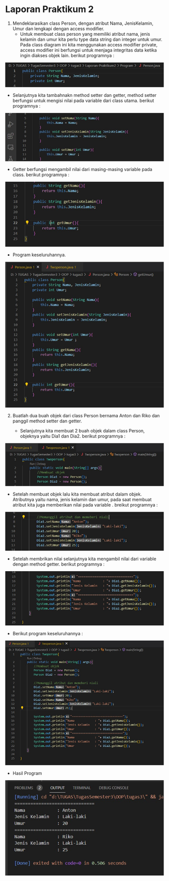 # Laporan Praktikum 2

1. Mendeklarasikan class Person, dengan atribut Nama, JenisKelamin, Umur dan lengkapi dengan access modifier.
    - Untuk membuat class person yang memiliki atribut nama, jenis kelamin dan umur kita perlu type data string dan integer untuk umur. Pada class diagram ini kita menggunakan access modifier private, access modifier ini berfungsi untuk menjaga integritas data ketika ingin diakses objek lain. berikut programnya :
    
![Gambar](image/Programclassperson3.jpg)
    
   - Selanjutnya kita tambahnakn method setter dan getter, method setter berfungsi untuk mengisi nilai pada variable dari class utama. berikut programnya :

![Gambar](image/Programclassperson1.jpg)

   - Getter berfungsi mengambil nilai dari masing-masing variable pada class. berikut programnya :

![Gambar](image/Programclassperson2.jpg)

   - Program keseluruhannya.

![Gambar](image/Programclassperson.jpg)

2. Buatlah dua buah objek dari class Person bernama Anton dan Riko dan panggil method setter dan getter.

    - Selanjutnya kita membuat 2 buah objek dalam class Person, objeknya yaitu Dia1 dan Dia2. berikut programnya :

![Gambar](image/Membuatobjek.jpg)

   - Setelah membuat objek lalu kita membuat atribut dalam objek. Atributnya yaitu nama, jenis kelamin dan umur, pada saat membuat atribut kita juga memberikan nilai pada variable . breikut programnya :

![Gambar](image/Memberinilai.jpg)

   - Setelah membrikan nilai selanjutnya kita mengambil nilai dari variable dengan method getter. berikut programnya :

![Gambar](image/Memanggilatribut.jpg)

   - Berikut program keseluruhannya :

![Gambar](image/Programkeseluruhan.jpg)

   - Hasil Program

![Gambar](image/Hasilprogram.jpg)
